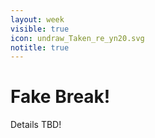 ```yaml
---
layout: week
visible: true
icon: undraw_Taken_re_yn20.svg
notitle: true
---
```


# Fake Break!

Details TBD!


